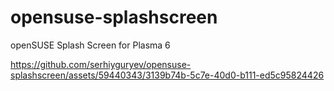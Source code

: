 # opensuse-splashscreen
openSUSE Splash Screen for Plasma 6


https://github.com/serhiyguryev/opensuse-splashscreen/assets/59440343/3139b74b-5c7e-40d0-b111-ed5c95824426

